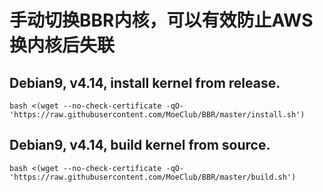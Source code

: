 # 手动切换BBR内核，可以有效防止AWS换内核后失联

## Debian9, v4.14, install kernel from release.
```
bash <(wget --no-check-certificate -qO- 'https://raw.githubusercontent.com/MoeClub/BBR/master/install.sh')
```

## Debian9, v4.14, build kernel from source.
```
bash <(wget --no-check-certificate -qO- 'https://raw.githubusercontent.com/MoeClub/BBR/master/build.sh')
```


